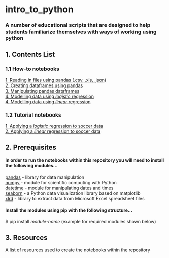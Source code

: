 # intro_to_python
### A number of educational scripts that are designed to help students familiarize themselves with ways of working using python

## 1. Contents List

### 1.1 How-to notebooks
[1. Reading in files using pandas (.csv, .xls, .json)](01_read_files.ipynb)  
[2. Creating dataframes using pandas](02_creating_df.ipynb)  
[3. Manipulating pandas dataframes](03_manipulate_data.ipynb)  
[4. Modelling data using *logistic* regression](04_logistic_regression.ipynb)  
[4. Modelling data using *linear* regression](05_linear_regression.ipynb)  

### 1.2 Tutorial notebooks
[1. Applying a *logistic* regression to soccer data](101_soccer_logistic.ipynb)  
[2. Applying a *linear* regression to soccer data](102_soccer_linear.ipynb)

## 2. Prerequisites

#### In order to run the notebooks within this repository you will need to install the following modules...  
[pandas](https://pandas.pydata.org/) - library for data manipulation  
[numpy](https://numpy.org/) - module for scientific computing with Python  
[datetime](https://docs.python.org/3/library/datetime.html) - module for manipulating dates and times  
[seaborn](https://seaborn.pydata.org/) - a Python data visualization library based on matplotlib  
[xlrd](https://pypi.org/project/xlrd/) - library to extract data from Microsoft Excel spreadsheet files

#### Install the modules using pip with the following structure...  
$ pip install *module-name* (example for required modules shown below)

## 3. Resources

A list of resources used to create the notebooks within the repository 